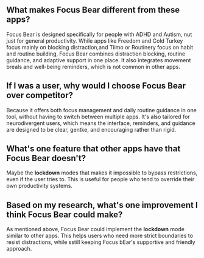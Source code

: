 ## What makes Focus Bear different from these apps?
Focus Bear is designed specifically for people with ADHD and Autism, nut just for general productivity. While apps like Freedom and Cold Turkey focus mainly on blocking distraction,and Tiimo or Routinery focus on habit and routine building, Focus Bear combines distraction blocking, routine guidance, and adaptive support in one place. It also integrates movement breals and well-being reminders, which is not common in other apps.
## If I was a user, why would I choose Focus Bear over competitor?
Because it offers both focus management and daily routine guidance in one tool, without having to switch between multiple apps. It's also tailored for neurodivergent users, which means the interface, reminders, and guidance are designed to be clear, gentke, and encouraging rather than rigid.
## What's one feature that other apps have that Focus Bear doesn't?
Maybe the **lockdown** modes that makes it impossible to bypass restrictions, even if the user tries to. This is useful for people who tend to override their own productivity systems.
## Based on my research, what's one improvement I think Focus Bear could make?
As mentioned above, Focus Bear could implement the **lockdown** mode similar to other apps. This helps users who need more strict boundaries to resist distractions, while sstill keeping Focus bEar's supportive and friendly approach.
